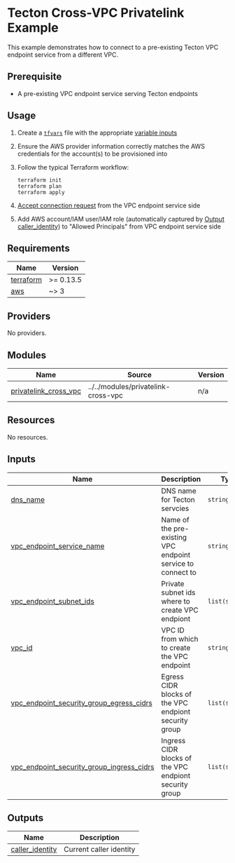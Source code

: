 # Tecton Cross-VPC Privatelink Example

This example demonstrates how to connect to a pre-existing Tecton VPC endpoint service from a different VPC.

## Prerequisite
* A pre-existing VPC endpoint service serving Tecton endpoints

## Usage

1. Create a [`tfvars`](https://www.terraform.io/language/values/variables#variable-definitions-tfvars-files)
  file with the appropriate [variable inputs](#Inputs)
2. Ensure the AWS provider information correctly matches the AWS credentials for the account(s) to
  be provisioned into
3. Follow the typical Terraform workflow:

    ```shell
    terraform init
    terraform plan
    terraform apply
    ```
4. [Accept connection request](https://docs.aws.amazon.com/vpc/latest/privatelink/configure-endpoint-service.html#accept-reject-connection-requests) from the VPC endpoint service side
5. Add AWS account/IAM user/IAM role (automatically captured by [Output caller_identity](#output\_caller\_identity))  to "Allowed Principals" from VPC endpoint service side
<!-- BEGINNING OF PRE-COMMIT-TERRAFORM DOCS HOOK -->
## Requirements

| Name | Version |
|------|---------|
| <a name="requirement_terraform"></a> [terraform](#requirement\_terraform) | >= 0.13.5 |
| <a name="requirement_aws"></a> [aws](#requirement\_aws) | ~> 3 |

## Providers

No providers.

## Modules

| Name | Source | Version |
|------|--------|---------|
| <a name="module_privatelink_cross_vpc"></a> [privatelink\_cross\_vpc](#module\_privatelink\_cross\_vpc) | ../../modules/privatelink-cross-vpc | n/a |

## Resources

No resources.

## Inputs

| Name | Description | Type | Default | Required |
|------|-------------|------|---------|:--------:|
| <a name="input_dns_name"></a> [dns\_name](#input\_dns\_name) | DNS name for Tecton servcies | `string` | n/a | yes |
| <a name="input_vpc_endpoint_service_name"></a> [vpc\_endpoint\_service\_name](#input\_vpc\_endpoint\_service\_name) | Name of the pre-existing VPC endpoint service to connect to | `string` | n/a | yes |
| <a name="input_vpc_endpoint_subnet_ids"></a> [vpc\_endpoint\_subnet\_ids](#input\_vpc\_endpoint\_subnet\_ids) | Private subnet ids where to create VPC endpiont | `list(string)` | n/a | yes |
| <a name="input_vpc_id"></a> [vpc\_id](#input\_vpc\_id) | VPC ID from which to create the VPC endpoint | `string` | n/a | yes |
| <a name="input_vpc_endpoint_security_group_egress_cidrs"></a> [vpc\_endpoint\_security\_group\_egress\_cidrs](#input\_vpc\_endpoint\_security\_group\_egress\_cidrs) | Egress CIDR blocks of the VPC endpiont security group | `list(string)` | <pre>[<br>  "0.0.0.0/0"<br>]</pre> | no |
| <a name="input_vpc_endpoint_security_group_ingress_cidrs"></a> [vpc\_endpoint\_security\_group\_ingress\_cidrs](#input\_vpc\_endpoint\_security\_group\_ingress\_cidrs) | Ingress CIDR blocks of the VPC endpiont security group | `list(string)` | <pre>[<br>  "0.0.0.0/0"<br>]</pre> | no |

## Outputs

| Name | Description |
|------|-------------|
| <a name="output_caller_identity"></a> [caller\_identity](#output\_caller\_identity) | Current caller identity |
<!-- END OF PRE-COMMIT-TERRAFORM DOCS HOOK -->
